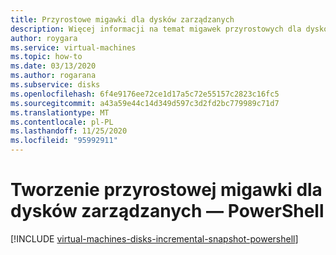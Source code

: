 ```yaml
---
title: Przyrostowe migawki dla dysków zarządzanych
description: Więcej informacji na temat migawek przyrostowych dla dysków zarządzanych, w tym sposobu ich tworzenia przy użyciu programu PowerShell i Azure Resource Manager.
author: roygara
ms.service: virtual-machines
ms.topic: how-to
ms.date: 03/13/2020
ms.author: rogarana
ms.subservice: disks
ms.openlocfilehash: 6f4e9176ee72ce1d17a5c72e55157c2823c16fc5
ms.sourcegitcommit: a43a59e44c14d349d597c3d2fd2bc779989c71d7
ms.translationtype: MT
ms.contentlocale: pl-PL
ms.lasthandoff: 11/25/2020
ms.locfileid: "95992911"
---
```

# <a name="create-an-incremental-snapshot-for-managed-disks---powershell"></a>Tworzenie przyrostowej migawki dla dysków zarządzanych — PowerShell
[!INCLUDE [virtual-machines-disks-incremental-snapshot-powershell](../../../includes/virtual-machines-disks-incremental-snapshot-powershell.md)]

